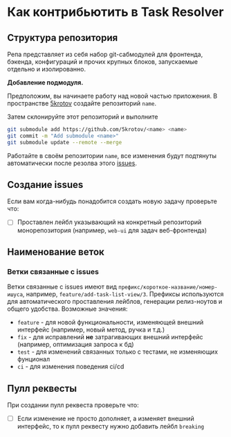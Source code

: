 # Как контрибьютить в Task Resolver
## Структура репозитория

Репа представляет из себя набор git-сабмодулей для фронтенда, бэкенда,
конфигураций и прочих крупных блоков, запускаемые отдельно и изолированно.

**Добавление подмодуля.**

Предположим, вы начинаете работу над новой частью приложения. В пространстве
[5krotov](https://github.com/5krotov) создайте репозиторий `name`.

Затем склонируйте этот репозиторий и выполните

```bash
git submodule add https://github.com/5krotov/<name> <name>
git commit -m "Add submodule <name>"
git submodule update --remote --merge
```

Работайте в своём репозитории `name`, все изменения будут подтянуты
автоматически после резолва этого
[issues](https://github.com/5krotov/task-resolver/issues/9).

## Создание issues
Если вам когда-нибудь понадобится создать новую задачу проверьте что:
* [ ] Проставлен лейбл указывающий на конкретный репозиторий монорепозитория (например, `web-ui` для задач веб-фронтенда)
## Наименование веток
### Ветки связанные с issues
Ветки связанные с issues имеют вид `префикс/короткое-название/номер-ишуса`, например, `feature/add-task-list-view/3`.
Префиксы используются для автоматического проставления лейблов, генерации релиз-ноутов и общего удобства. Возможные значения:
* `feature` - для новой функциональности, изменяющей внешний интерфейс (например, новый метод, ручка и т.д.)
* `fix` - для исправлений **не** затрагивающих внешний интерфейс (например, оптимизация запроса к бд)
* `test` - для изменений связанных только с тестами, не изменяющих фунционал
* `ci` - для изменения поведения ci/cd
## Пулл реквесты
При создании пулл реквеста проверьте что:
* [ ] Если изменение не просто дополняет, а изменяет внешний интерфейс, то к пулл реквесту нужно добавить лейбл `breaking`
